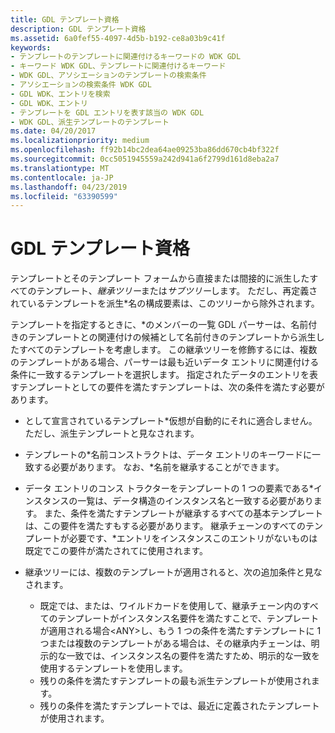 ```yaml
---
title: GDL テンプレート資格
description: GDL テンプレート資格
ms.assetid: 6a0fef55-4097-4d5b-b192-ce8a03b9c41f
keywords:
- テンプレートのテンプレートに関連付けるキーワードの WDK GDL
- キーワード WDK GDL、テンプレートに関連付けるキーワード
- WDK GDL、アソシエーションのテンプレートの検索条件
- アソシエーションの検索条件 WDK GDL
- GDL WDK、エントリを検索
- GDL WDK、エントリ
- テンプレートを GDL エントリを表す該当の WDK GDL
- WDK GDL、派生テンプレートのテンプレート
ms.date: 04/20/2017
ms.localizationpriority: medium
ms.openlocfilehash: ff92b14bc2dea64ae09253ba86dd670cb4bf322f
ms.sourcegitcommit: 0cc5051945559a242d941a6f2799d161d8eba2a7
ms.translationtype: MT
ms.contentlocale: ja-JP
ms.lasthandoff: 04/23/2019
ms.locfileid: "63390599"
---
```

# <a name="gdl-template-qualification"></a>GDL テンプレート資格


テンプレートとそのテンプレート フォームから直接または間接的に派生したすべてのテンプレート、*継承ツリー*または*サブツリー*します。 ただし、再定義されているテンプレートを派生\*名の構成要素は、このツリーから除外されます。

テンプレートを指定するときに、\*のメンバーの一覧 GDL パーサーは、名前付きのテンプレートとの関連付けの候補として名前付きのテンプレートから派生したすべてのテンプレートを考慮します。 この継承ツリーを修飾するには、複数のテンプレートがある場合、パーサーは最も近いデータ エントリに関連付ける条件に一致するテンプレートを選択します。 指定されたデータのエントリを表すテンプレートとしての要件を満たすテンプレートは、次の条件を満たす必要があります。

-   として宣言されているテンプレート\*仮想が自動的にそれに適合しません。 ただし、派生テンプレートと見なされます。

-   テンプレートの\*名前コンストラクトは、データ エントリのキーワードに一致する必要があります。 なお、\*名前を継承することができます。

-   データ エントリのコンス トラクターをテンプレートの 1 つの要素である\*インスタンスの一覧は、データ構造のインスタンス名と一致する必要があります。 また、条件を満たすテンプレートが継承するすべての基本テンプレートは、この要件を満たすもする必要があります。 継承チェーンのすべてのテンプレートが必要です、\*エントリをインスタンスこのエントリがないものは既定でこの要件が満たされてに使用されます。

-   継承ツリーには、複数のテンプレートが適用されると、次の追加条件と見なされます。
    -   既定では、または、ワイルドカードを使用して、継承チェーン内のすべてのテンプレートがインスタンス名要件を満たすことで、テンプレートが適用される場合&lt;ANY&gt;し、もう 1 つの条件を満たすテンプレートに 1 つまたは複数のテンプレートがある場合は、その継承内チェーンは、明示的な一致では、インスタンス名の要件を満たすため、明示的な一致を使用するテンプレートを使用します。
    -   残りの条件を満たすテンプレートの最も派生テンプレートが使用されます。
    -   残りの条件を満たすテンプレートでは、最近に定義されたテンプレートが使用されます。

 

 




